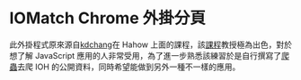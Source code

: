 # IOMatch Chrome  外掛分頁

此外掛程式原來源自[kdchang](https://github.com/kdchang)在 Hahow 上面的課程，該[課程](https://hahow.in/courses/57d60701ed63880700da234c)教授極為出色，對於想了解 JavaScript 應用的人非常受用，為了進一步熟悉該練習於是自行撰寫了[爬蟲](https://github.com/WeiChiaChang/ioh-talks-crawler)去爬 IOH 的公開資料，同時希望能做到另外一種不一樣的應用。
